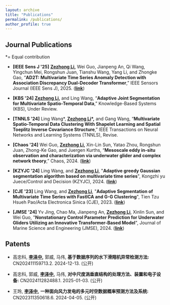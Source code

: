 ```yaml
---
layout: archive
title: "Publications"
permalink: /publications/
author_profile: true
---
```


## Journal Publications

*= Equal contribution

- **[IEEE Sens J '25]** **<u>Zezhong Li</u>,** Wei Guo, Jianpeng An, Qi Wang, Yingchun Mei, Rongshun Juan, Tianshu Wang, Yang Li, and Zhongke Gao, “**AD2T: Multivariate Time Series Anomaly Detection with Association Discrepancy Dual-Decoder Transformer**,” IEEE Sensors Journal (IEEE Sens J), 2025. ([**link**](https://ieeexplore.ieee.org/document/10906418))

- **[KBS '24]** **<u>Zezhong Li</u>,** and Ling Wang, “**Adaptive Joint Segmentation for Multivariate Spatio-Temporal Data**,” Knowledge-Based Systems (KBS), Under Review.

- **[TNNLS '24]** Ling Wang\*, **<u>Zezhong Li</u>\*,** and Gang Wang, “**Multivariate Spatio-Temporal Data Clustering With Shapelet Learning and Spatial Toeplitz Inverse Covariance Structure**,” IEEE Transactions on Neural Networks and Learning Systems (TNNLS), Revise.

- **[Chaos '24]** Wei Guo, **<u>Zezhong Li</u>,** Xin-Lin Sun, Yatao Zhou, Rongshun Juan, Zhong-Ke Gao, and Juergen Kurths, “**Mesoscale eddy in-situ observation and characterization via underwater glider and complex network theory**,” Chaos, 2024. ([**link**](https://pubs.aip.org/aip/cha/article-abstract/34/11/113104/3318599/Mesoscale-eddy-in-situ-observation-and?redirectedFrom=fulltext))

- **[KZYJC '24]** Ling Wang, and **<u>Zezhong Li</u>**, "**Adaptive greedy Gaussian segmentation algorithm based on multivariate time series**", Kongzhi yu Juece/Control and Decision (KZYJC), 2024. ([**link**](http://kzyjc.alljournals.cn/kzyjc/article/abstract/20240224?st=search))

- **[CJE '23]** Ling Wang, and **<u>Zezhong Li</u>**, "**Adaptive Segmentation of Multivariate Time Series with FastICA and G-G Clustering**", Tien Tzu Hsueh Pao/Acta Electronica Sinica (CJE), 2023. ([**link**](https://www.ejournal.org.cn/CN/10.12263/DZXB.20220649))

- **[JMSE '24]** Yv Jing, Chao Ma, Jianpeng An, **<u>Zezhong Li</u>**, Xinlin Sun, and Wei Guo, "**Nonstationary Control Parameter Prediction for Underwater Gliders 
Utilizing an Innovative Transformer-Based Model**", Journal of Marine Science and Engineering (JMSE), 2024. ([**link**](https://www.mdpi.com/2077-1312/12/11/2106))

## Patents

-  高忠科, **<u>李泽中</u>,** 郭威, 马伟, **基于数据序列的水下滑翔机异常检测方法:** CN202411159713.2. 2024-12-13. (公开)

-  高忠科, 郭威, **<u>李泽中</u>,** 马伟, **对中尺度涡垂直结构的处理方法、装置和电子设备:** CN202411282488.1. 2025-01-03. (公开)

-  王玲, **<u>李泽中</u>,** **一种面向风力发电的多元时空数据概率预测方法及系统:** CN202311350618.6. 2024-04-05. (公开)
